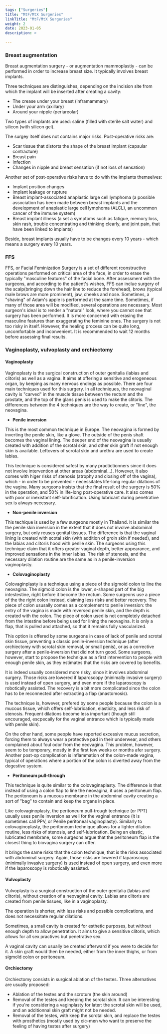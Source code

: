 ```yaml
---
tags: ["Surgeries"] 
title: "MtF/MtX Surgeries"
linkTitle: "MtF/MtX Surgeries"
weight: 2
date: 2023-01-05
description: >
  
---
```




### **Breast augmentation** ###

Breast augmentation surgery - or augmentation mammoplastiy - can be performed in order to increase breast size.
It typically involves breast implants.

Three techniques are distinguishes, depending on the incision site from which the implant will be inserted after creating a cavity:
- The crease under your breast (inframammary)
- Under your arm (axillary)
- Around your nipple (periareolar)

Two types of implants are used: saline (filled with sterile salt water) and silicon (with silicon gel).

The surgey itself does not contains major risks.
Post-operative risks are: 
- Scar tissue that distorts the shape of the breast implant (capsular contracture)
- Breast pain
- Infection
- Changes in nipple and breast sensation (if not loss of sensation)

Another set of post-operative risks have to do with the implants themselves:
- Implant position changes
- Implant leakage or rupture
- Breast implant-associated anaplastic large cell lymphoma (a possible association has been made between breast implants and the development of anaplastic large cell lymphoma (ALCL), an uncommon cancer of the immune system)
- Breast implant illness (a set a symptoms such as fatigue, memory loss, skin rash, trouble concentrating and thinking clearly, and joint pain, that have been linked to implants)

Beside, breast implants usually have to be changes every 10 years - which means a surgery every 10 years. 



### **FFS** ###

FFS, or Facial Feminization Surgery is a set of different rconstructive operations performed on critical area of the face, in order to erase the typically "masculine features" of the facial bone. After assessment with the surgeons, and according to the patient's wishes, FFS can inclue surgery of the scalp(bringing down the hair line to reduce the forehead), brows (typical male brows are more prominent), jaw, cheeks and nose. Sometimes, a "shaving" of Adam's apple is performed at the same time.
Sometimes, if many of those area will be modified, several operations are necessary.
Most surgeon's ideal is to render a "natural" look, where you cannot see that surgery has been performed. It is more concerned with erasing the masculine features than exaggerating the feminine ones.
The surgery is not too risky in itself. However, the healing process can be quite long, uncomfortable and inconvenient. It is recommended to wait 12 months before assessing final results.


### **Vaginoplasty, vulvoplasty and orchiectomy** ###

#### Vaginoplasty ####

Vaginoplasty is the surgical construction of outer genitalia (labias and clitoris) as well as a vagina. It aims at offering a sensitive and erogeneous organ, by keeping as many nervous endings as possible.
There are four main techniques used for this surgery. In all techniques, the neovaginal cavity is "carved" in the muscle tissue between the rectum and the prostate, and the top of the glans penis is used to make the clitoris. The differences between the 4 techniques are the way to create, or "line", the neovagina.

- **Penile inversion**

This is the most common technique in Europe. The neovagina is formed by inverting the penile skin, like a glove. The outside of the penis shaft becomes the vaginal lining. The deeper end of the neovagina is usually created with addition of the scrotal skin, and other skin graft if not enough skin is available. Leftovers of scrotal skin and urethra are used to create labias. 

This technique is considered safest by many practictionners since it does not involve intervention at other areas (abdominal...). 
However, it also comes with higer risks of stenosis (atrophy and closing off of the vagina), which - in order to be prevented - necessitates life-long regular dilations of the vagina. Many surgeons insists that the final result of the surgery is 50% in the operation, and 50% in life-long post-operative care. 
It also comes with poor or inexistant self-lubrification. Using lubricant during penetrative sex is always necessary.

- **Non-penile inversion**

This techique is used by a few surgeons mostly in Thailand. It is similar the the penile skin inversion in the extent that it does not involve abdominal surgery, but only reuses genital tissues. The difference is that the vaginal lining is created with scotal skin (with addition of groin skin if needed), and the labias and clitoris hood with penile skin.
The surgeons using this technique claim that it offers greater vaginal depth, better appearance, and improved sensations in the inner labias.
The risk of stenosis, and the necessary dilation routine are the same as in a penile-inversion vaginoplasty.

- **Colovaginoplasty**

Colovaginplasty is a technique using a piece of the sigmoid colon to line the neovagina. The sigmoid colon is the lower, s-shaped part of the big intestestine, right before it become the rectum. Some surgeons use a piece of the the right colon instead, claiming less risks and better recovery.
The piece of colon ususally comes as a complement to penile inversion: the entry of the vagina is made with reversed penile skin, and the depth is created with the colon. The piece of colon used is not completely detached from the intestine before being used for lining the neovagina. It is only a flap, that is pulled and attached, so that it remains fully vascularized. 

This option is offered by some surgeons in case of lack of penile and scrotal skin tissue, preventing a classic penile-inversion technique (after orchiectomy with scrotal skin removal, or small penis), or as a corrective surgery after a penile-inversion that did not turn good. Some surgeons, however, start to propose the technique as a first intervention to people with enough penile skin, as they estimates that the risks are covered by benefits.

It is indeed usually considered more risky, since it involves abdominal surgery. Those risks are lowered if laparoscopy (minimally invasive surgery) is used instead of open surgery, and even more if the laparoscopy is robotically assisted. 
The recovery is a bit more complicated since the colon has to be reconnected after extracting a flap (anastomosis).

The technique is, however, prefered by some people because the colon is a mucous tissue, which offers self-lubrication, elasticity, and less risk of stenosis. Frequent dilations become less important (though still encouraged, escpecaily for the vaginal entrance which is typically made with penile skin).

On the other hand, some people have reported excessive mucus secretion, forcing them to always wear a protective pad in their underwear, and others complained about foul odor from the neovagina. This problem, however, seem to be temporary, mostly in the first few weeks or months afer surgery.
Another post-op complication is inflammation of the colon-made vagina, typical of operations where a portion of the colon is diverted away from the degestive system.

- **Peritoneum pull-through**

This technique is quite similar to the colovaginaplasty. The difference is that instead of using a colon flap to line the neovagina, it uses a peritoneum flap.
The peritoneum is a mucous membrane in the abdominal cavity creating a sort of "bag" to contain and keep the organs in place. 

Like colovaginoplasty, the peritoneum pull-trough technique (or PPT) usually uses penile inversion as well for the vaginal entrance (it is sometimes call PPV, or Penile peritoneal vaginoplasty).
Similarly to colovaginoplasty, the peritoneum technique allows for a lighter dilation routine, less risks of stenosis, and self-lubrication. Being an elastic, lubricated membrane, some surgeons argue that the peritoneum flap is the closest thing to biovagina surgery can offer.

It brings the same risks that the colon technique, that is the risks associated with abdominal surgery. Again, those risks are lowered if laparoscopy (minimally invasive surgery) is used instead of open surgery, and even more if the laparoscopy is robotically assisted.


#### Vulvoplasty ####

Vulvoplasty is a surgical construction of the outer genitalia (labias and clitoris), without creation of a neovaginal cavity. Labias ans clitoris are created from penile tissues, like in a vaginoplasty. 

The operation is shorter, with less risks and possible complications, and does not necessitate regular dilations. 

Sometimes, a small cavity is created for esthetic purposes, but without enough depth to allow penetration.
It aims to give a sensitive clitoris, which allows for all sex practives but penetrative sex.

A vaginal cavity can usually be created afterward if you were to decide for it. A skin graft would then be needed, either from the inner thighs, or from sigmoïd colon or peritoneum. 

#### Orchiectomy ####

Orchiectomy consists in surgical ablation of the testes. Three alternatives are usually proposed:
- Ablation of the testes and the scrotum (the skin around)
- Removal of the testes and keeping the scrotal skin. It can be interesting if you're considering a vaginplasty for later: the scrotal skin will be used, and an additionnal skin graft might not be needed.
- Removal of the testes, with keep the scrotal skin, and replace the testes with prosthetics (mostly used by cic-men who want to preserve the feeling of having testes after surgery)
        
